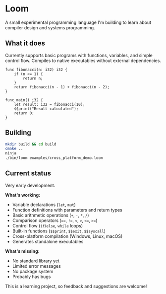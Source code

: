 # Loom
A small experimental programming language I'm building to learn about compiler design and systems programming.

## What it does

Currently supports basic programs with functions, variables, and simple control flow. Compiles to native executables without external dependencies.

```loom
func fibonacci(n: i32) i32 {
    if (n <= 1) {
        return n;
    }
    return fibonacci(n - 1) + fibonacci(n - 2);
}

func main() i32 {
    let result: i32 = fibonacci(10);
    $$print("Result calculated");
    return 0;
}
```

## Building

```bash
mkdir build && cd build
cmake ..
ninja
./bin/loom examples/cross_platform_demo.loom
```

## Current status

Very early development. 

**What's working:**
- Variable declarations (`let`, `mut`)
- Function definitions with parameters and return types
- Basic arithmetic operations (`+`, `-`, `*`, `/`)
- Comparison operators (`==`, `!=`, `<`, `>`, `<=`, `>=`)
- Control flow (`if`/`else`, `while` loops)
- Built-in functions (`$$print`, `$$exit`, `$$syscall`)
- Cross-platform compilation (Windows, Linux, macOS)
- Generates standalone executables

**What's missing:**
- No standard library yet
- Limited error messages  
- No package system
- Probably has bugs

This is a learning project, so feedback and suggestions are welcome!
